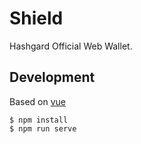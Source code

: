 # Shield

Hashgard Official Web Wallet.

## Development

Based on [vue](https://github.com/vuejs/vue)

```shell
$ npm install
$ npm run serve
```
